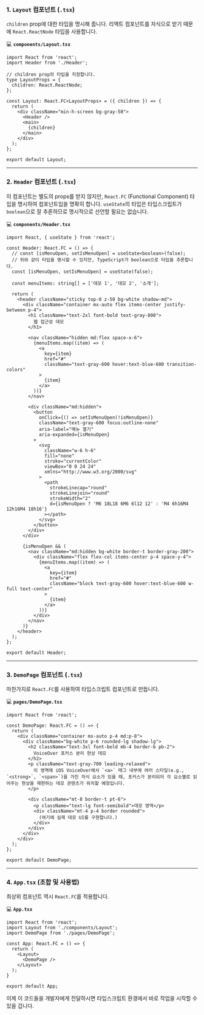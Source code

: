 ### 1\. `Layout` 컴포넌트 (`.tsx`)

`children` prop에 대한 타입을 명시해 줍니다. 리액트 컴포넌트를 자식으로 받기 때문에 `React.ReactNode` 타입을 사용합니다.

💻 **`components/Layout.tsx`**

```tsx
import React from 'react';
import Header from './Header';

// children prop의 타입을 지정합니다.
type LayoutProps = {
  children: React.ReactNode;
};

const Layout: React.FC<LayoutProps> = ({ children }) => {
  return (
    <div className="min-h-screen bg-gray-50">
      <Header />
      <main>
        {children}
      </main>
    </div>
  );
};

export default Layout;
```

-----

### 2\. `Header` 컴포넌트 (`.tsx`)

이 컴포넌트는 별도의 props를 받지 않지만, `React.FC` (Functional Component) 타입을 명시하여 컴포넌트임을 명확히 합니다. `useState`의 타입은 타입스크립트가 `boolean`으로 잘 추론하므로 명시적으로 선언할 필요는 없습니다.

💻 **`components/Header.tsx`**

```tsx
import React, { useState } from 'react';

const Header: React.FC = () => {
  // const [isMenuOpen, setIsMenuOpen] = useState<boolean>(false);
  // 위와 같이 타입을 명시할 수 있지만, TypeScript가 boolean으로 타입을 추론합니다.
  const [isMenuOpen, setIsMenuOpen] = useState(false);

  const menuItems: string[] = ['데모 1', '데모 2', '소개'];

  return (
    <header className="sticky top-0 z-50 bg-white shadow-md">
      <div className="container mx-auto flex items-center justify-between p-4">
        <h1 className="text-2xl font-bold text-gray-800">
          웹 접근성 데모
        </h1>

        <nav className="hidden md:flex space-x-6">
          {menuItems.map((item) => (
            <a
              key={item}
              href="#"
              className="text-gray-600 hover:text-blue-600 transition-colors"
            >
              {item}
            </a>
          ))}
        </nav>

        <div className="md:hidden">
          <button
            onClick={() => setIsMenuOpen(!isMenuOpen)}
            className="text-gray-600 focus:outline-none"
            aria-label="메뉴 열기"
            aria-expanded={isMenuOpen}
          >
            <svg
              className="w-6 h-6"
              fill="none"
              stroke="currentColor"
              viewBox="0 0 24 24"
              xmlns="http://www.w3.org/2000/svg"
            >
              <path
                strokeLinecap="round"
                strokeLinejoin="round"
                strokeWidth="2"
                d={isMenuOpen ? 'M6 18L18 6M6 6l12 12' : 'M4 6h16M4 12h16M4 18h16'}
              ></path>
            </svg>
          </button>
        </div>
      </div>

      {isMenuOpen && (
        <nav className="md:hidden bg-white border-t border-gray-200">
          <div className="flex flex-col items-center p-4 space-y-4">
            {menuItems.map((item) => (
              <a
                key={item}
                href="#"
                className="block text-gray-600 hover:text-blue-600 w-full text-center"
              >
                {item}
              </a>
            ))}
          </div>
        </nav>
      )}
    </header>
  );
};

export default Header;
```

-----

### 3\. `DemoPage` 컴포넌트 (`.tsx`)

마찬가지로 `React.FC`를 사용하여 타입스크립트 컴포넌트로 만듭니다.

💻 **`pages/DemoPage.tsx`**

```tsx
import React from 'react';

const DemoPage: React.FC = () => {
  return (
    <div className="container mx-auto p-4 md:p-8">
      <div className="bg-white p-6 rounded-lg shadow-lg">
        <h2 className="text-3xl font-bold mb-4 border-b pb-2">
          VoiceOver 포커스 분리 현상 데모
        </h2>
        <p className="text-gray-700 leading-relaxed">
          이 영역에 iOS VoiceOver에서 `<a>` 태그 내부에 여러 스타일(e.g., `<strong>`, `<span>`)을 가진 자식 요소가 있을 때, 포커스가 분리되어 각 요소별로 읽어주는 현상을 재현하는 데모 콘텐츠가 위치할 예정입니다.
        </p>
        
        <div className="mt-8 border-t pt-6">
          <p className="text-lg font-semibold">데모 영역</p>
          <div className="mt-4 p-4 border rounded">
            (여기에 실제 데모 UI를 구현합니다.)
          </div>
        </div>
      </div>
    </div>
  );
};

export default DemoPage;
```

-----

### 4\. `App.tsx` (조합 및 사용법)

최상위 컴포넌트 역시 `React.FC`를 적용합니다.

💻 **`App.tsx`**

```tsx
import React from 'react';
import Layout from './components/Layout';
import DemoPage from './pages/DemoPage';

const App: React.FC = () => {
  return (
    <Layout>
      <DemoPage />
    </Layout>
  );
}

export default App;
```

이제 이 코드들을 개발자에게 전달하시면 타입스크립트 환경에서 바로 작업을 시작할 수 있을 겁니다.
